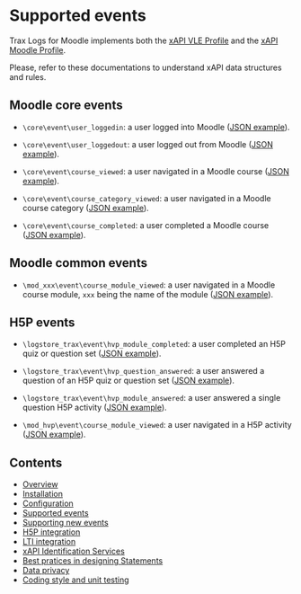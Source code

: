 # Supported events

Trax Logs for Moodle implements both the [xAPI VLE Profile](http://doc.xapi.fr/profiles/vle) and the [xAPI Moodle Profile](http://doc.xapi.fr/profiles/moodle). 

Please, refer to these documentations to understand xAPI data structures and rules.


## Moodle core events

- `\core\event\user_loggedin`: a user logged into Moodle ([JSON example](http://doc.xapi.fr/profiles/moodle/nav#logged-in)).

- `\core\event\user_loggedout`: a user logged out from Moodle ([JSON example](http://doc.xapi.fr/profiles/moodle/nav#logged-out)).

- `\core\event\course_viewed`: a user navigated in a Moodle course ([JSON example](http://doc.xapi.fr/profiles/moodle/nav#nav-in-course)).

- `\core\event\course_category_viewed`: a user navigated in a Moodle course category ([JSON example](http://doc.xapi.fr/profiles/moodle/nav#nav-in-course-category)).

- `\core\event\course_completed`: a user completed a Moodle course ([JSON example](http://doc.xapi.fr/profiles/moodle/comp#completed-course)).


## Moodle common events

- `\mod_xxx\event\course_module_viewed`: a user navigated in a Moodle course module, `xxx` being the name of the module ([JSON example](http://doc.xapi.fr/profiles/moodle/nav#nav-in-module)).


## H5P events

- `\logstore_trax\event\hvp_module_completed`: a user completed an H5P quiz or question set ([JSON example](http://doc.xapi.fr/profiles/moodle/hvp#completed-quiz)).

- `\logstore_trax\event\hvp_question_answered`: a user answered a question of an H5P quiz or question set ([JSON example](http://doc.xapi.fr/profiles/moodle/hvp#answered-quiz-question)).

- `\logstore_trax\event\hvp_module_answered`: a user answered a single question H5P activity ([JSON example](http://doc.xapi.fr/profiles/moodle/hvp#answered-single-question)).

- `\mod_hvp\event\course_module_viewed`: a user navigated in a H5P activity ([JSON example](http://doc.xapi.fr/profiles/moodle/hvp#course-module-viewed)).


## Contents

* [Overview](../README.md)
* [Installation](install.md)
* [Configuration](config.md)
* [Supported events](events.md)
* [Supporting new events](extend.md)
* [H5P integration](h5p.md)
* [LTI integration](lti.md)
* [xAPI Identification Services](id.md)
* [Best pratices in designing Statements](best-practices.md)
* [Data privacy](privacy.md)
* [Coding style and unit testing](test.md)

